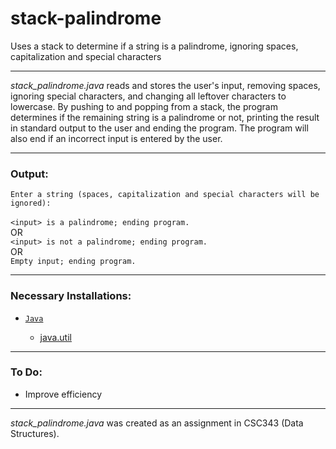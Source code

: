 # stack-palindrome
Uses a stack to determine if a string is a palindrome, ignoring spaces, capitalization and special characters

---

*stack_palindrome.java* reads and stores the user's input, removing spaces, ignoring special characters, and changing all leftover characters to lowercase. By pushing to and popping from a stack, the program determines if the remaining string is a palindrome or not, printing the result in standard output to the user and ending the program. The program will also end if an incorrect input is entered by the user.

---

<h3>Output:</h3>

`Enter a string (spaces, capitalization and special characters will be ignored):`<br><br>`<input> is a palindrome; ending program.
`<br>OR<br>`<input> is not a palindrome; ending program.`<br>OR<br>`Empty input; ending program.`

---

<h3>Necessary Installations:</h3>

* [`Java`](https://www.java.com/en/)

  * [java.util](https://docs.oracle.com/javase/7/docs/api/java/util/package-summary.html)

---

<h3>To Do:</h3>

* Improve efficiency

---

*stack_palindrome.java* was created as an assignment in CSC343 (Data Structures).
